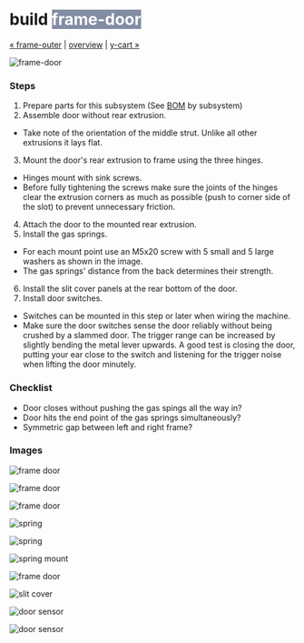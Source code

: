 build <span style="background-color:#828ca3;color:#ffffff">frame-door</span>
============================

[&#xAB; frame-outer](build-frame-outer.md) | [overview](assembly.md) | [y-cart &#xBB;](build-y-cart.md)

![frame-door](http://farm9.staticflickr.com/8541/8700215126_31c712c214_z.jpg)


### Steps

1. Prepare parts for this subsystem (See [BOM](bom.md) by subsystem)
2. Assemble door without rear extrusion.
  - Take note of the orientation of the middle strut. Unlike all other extrusions it lays flat.
3. Mount the door's rear extrusion to frame using the three hinges.
  - Hinges mount with sink screws.
  - Before fully tightening the screws make sure the joints of the hinges clear the extrusion corners as much as possible (push to corner side of the slot) to prevent unnecessary friction.
4. Attach the door to the mounted rear extrusion.
5. Install the gas springs.
  - For each mount point use an M5x20 screw with 5 small and 5 large washers as shown in the image.
  - The gas springs' distance from the back determines their strength.
6. Install the slit cover panels at the rear bottom of the door.
7. Install door switches.
  - Switches can be mounted in this step or later when wiring the machine.
  - Make sure the door switches sense the door reliably without being crushed by a slammed door. The trigger range can be increased by slightly bending the metal lever upwards. A good test is closing the door, putting your ear close to the switch and listening for the trigger noise when lifting the door minutely.


### Checklist
* Door closes without pushing the gas spings all the way in?
* Door hits the end point of the gas springs simultaneously?
* Symmetric gap between left and right frame?



### Images

![frame door](http://farm9.staticflickr.com/8224/8414191624_9a5d35cf85_z.jpg)

![frame door](http://farm9.staticflickr.com/8333/8413095247_39684f4813_z.jpg)

![frame door](http://farm9.staticflickr.com/8222/8414193774_5df67d4fb4_z.jpg)

![spring](http://farm9.staticflickr.com/8367/8413094723_7622edc350_z.jpg)

![spring](http://farm9.staticflickr.com/8465/8414192548_6b80874021_z.jpg)

![spring mount](http://farm9.staticflickr.com/8055/8413094301_22dd896792_z.jpg)

![frame door](http://farm8.staticflickr.com/7078/7342735602_2a30219f98_z.jpg)

![slit cover](http://farm8.staticflickr.com/7248/7478216460_c1dcfb2fd9_z.jpg)

![door sensor](http://farm9.staticflickr.com/8420/8697976959_41a0441b5f_z.jpg)

![door sensor](http://farm9.staticflickr.com/8121/8697975007_728e55d956_z.jpg)

